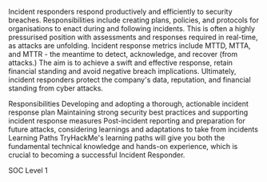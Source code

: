 Incident responders respond productively and efficiently to security breaches. Responsibilities include creating plans, policies, and protocols for organisations to enact during and following incidents. This is often a highly pressurised position with assessments and responses required in real-time, as attacks are unfolding. Incident response metrics include MTTD, MTTA, and MTTR - the meantime to detect, acknowledge, and recover (from attacks.) The aim is to achieve a swift and effective response, retain financial standing and avoid negative breach implications. Ultimately, incident responders protect the company's data, reputation, and financial standing from cyber attacks.

Responsibilities
Developing and adopting a thorough, actionable incident response plan
Maintaining strong security best practices and supporting incident response measures
Post-incident reporting and preparation for future attacks, considering learnings and adaptations to take from incidents
Learning Paths
TryHackMe's learning paths will give you both the fundamental technical knowledge and hands-on experience, which is crucial to becoming a successful Incident Responder.

SOC Level 1
